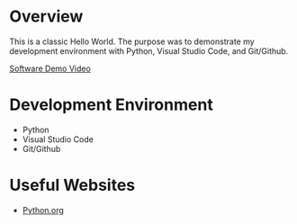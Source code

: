 # Overview

This is a classic Hello World.  The purpose was to demonstrate my development environment with Python, Visual Studio Code, and Git/Github.

[Software Demo Video](https://youtu.be/HY6kPN9cCNQ)

# Development Environment

* Python
* Visual Studio Code
* Git/Github

# Useful Websites

* [Python.org](https://www.python.org/)
